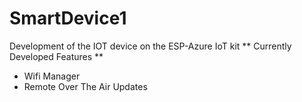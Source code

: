# SmartDevice1
Development of the IOT device on the ESP-Azure IoT kit
** Currently Developed Features **
- Wifi Manager
- Remote Over The Air Updates
